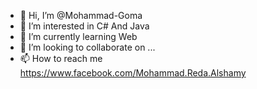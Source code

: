 - 👋 Hi, I’m @Mohammad-Goma
- 👀 I’m interested in C# And Java
- 🌱 I’m currently learning Web 
- 💞️ I’m looking to collaborate on ...
- 📫 How to reach me https://www.facebook.com/Mohammad.Reda.Alshamy

<!---
Mohammad-Goma/Mohammad-Goma is a ✨ special ✨ repository because its `README.md` (this file) appears on your GitHub profile.
You can click the Preview link to take a look at your changes.
--->
